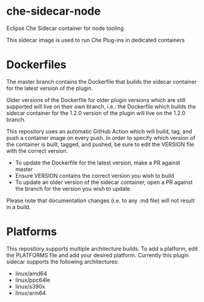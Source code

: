 # che-sidecar-node
Eclipse Che Sidecar container for node tooling

This sidecar image is used to run Che Plug-ins in dedicated containers

# Dockerfiles

The master branch contains the Dockerfile that builds the sidecar container for the latest version of the plugin.

Older versions of the Dockerfile for older plugin versions which are still supported will live on their own branch, i.e.: the Dockerfile which builds the sidecar container for the 1.2.0 version of the plugin will live on the 1.2.0 branch.

This repository uses an automatic GitHub Action which will build, tag, and push a container image on every push. In order to specify which version of the container is built, tagged, and pushed, be sure to edit the VERSION file with the correct version.

 - To update the Dockerfile for the latest version, make a PR against master
 - Ensure VERSION contains the correct version you wish to build
 - To update an older version of the sidecar container, open a PR against the branch for the version you wish to update
 
 Please note that documentation changes (i.e. to any .md file) will not result in a build.
 
 # Platforms
This repository supports multiple architecture builds. To add a platform, edit the PLATFORMS file and add your desired platform. Currently this plugin sidecar supports the following architectures:
 
 - linux/amd64
 - linux/ppc64le
 - linux/s390x
 - linux/arm64

